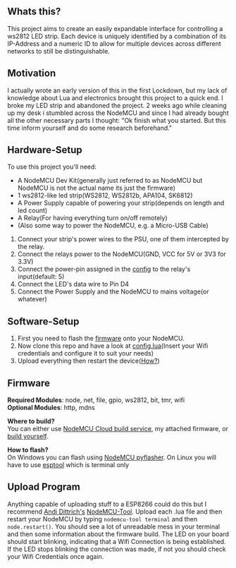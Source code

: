 ## Whats this?
This project aims to create an easily expandable interface for controlling a ws2812 LED strip. Each device is uniquely identified by a combination of 
its IP-Address and a numeric ID to allow for multiple devices across different networks to still be distinguishable.  

## Motivation
I actually wrote an early version of this in the first Lockdown, but my lack of knowledge about Lua and electronics brought this project to a quick end.
I broke my LED strip and abandoned the project. 2 weeks ago while cleaning up my desk i stumbled across the NodeMCU and since I had already bought all the other necessary parts I thought: "Ok finish what you started. But this time inform yourself and do some research beforehand."

## Hardware-Setup
To use this project you'll need:
* A NodeMCU Dev Kit(generally just referred to as NodeMCU but NodeMCU is not the actual name its just the firmware)
* 1 ws2812-like led strip(WS2812, WS2812b, APA104, SK6812)
* A Power Supply capable of powering your strip(depends on length and led count)
* A Relay(For having everything turn on/off remotely)
* (Also some way to power the NodeMCU, e.g. a Micro-USB Cable)

1. Connect your strip's power wires to the PSU, one of them intercepted by the relay.
2. Connect the relays power to the NodeMCU(GND, VCC for 5V or 3V3 for 3.3V)
3. Connect the power-pin assigned in the [config](config.lua) to the relay's input(default: 5)
4. Connect the LED's data wire to Pin D4
5. Connect the Power Supply and the NodeMCU to mains voltage(or whatever) 

## Software-Setup

1. First you need to flash the [firmware](#firmware) onto your NodeMCU.
2. Now clone this repo and have a look at [config.lua](config.lua)(Insert your Wifi credentials and configure it to suit your needs)
3. Upload everything then restart the device([How?](#upload-program))

## Firmware
**Required Modules**: node, net, file, gpio, ws2812, bit, tmr, wifi   
**Optional Modules**: http, mdns

**Where to build?**   
You can either use [NodeMCU Cloud build service](https://nodemcu-build.com/), my attached firmware, or [build yourself](https://nodemcu.readthedocs.io/en/release/build/#docker-image).

**How to flash?**   
On Windows you can flash using [NodeMCU pyflasher](https://github.com/marcelstoer/nodemcu-pyflasher/releases).
On Linux you will have to use [esptool](https://github.com/espressif/esptool) which is terminal only

## Upload Program
Anything capable of uploading stuff to a ESP8266 could do this but I recommend [Andi Dittrich's](https://github.com/AndiDittrich) [NodeMCU-Tool](https://github.com/AndiDittrich/NodeMCU-Tool). Upload each .lua file and then restart your NodeMCU by typing ```nodemcu-tool terminal``` and then ```node.restart()```. You should see a lot of unreadable mess in your terminal and then some information about the firmware build. The LED on your board should start blinking, indicating that a Wifi Connection is being established. If the LED stops blinking the connection was made, if not you should check your Wifi Credentials once again.